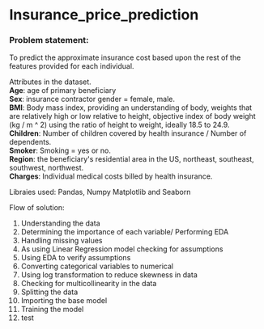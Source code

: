 # Insurance_price_prediction

### Problem statement:  
To predict the approximate insurance cost based upon the rest of the features provided for each individual.

Attributes in the dataset.  
**Age**: age of primary beneficiary  
**Sex**: insurance contractor gender = female, male.  
**BMI**: Body mass index, providing an understanding of body, weights that are relatively high or low relative to height, objective index of body weight (kg / m ^ 2) using the ratio of height to weight, ideally 18.5 to 24.9.  
**Children**: Number of children covered by health insurance / Number of dependents.  
**Smoker**: Smoking = yes or no.  
**Region**: the beneficiary's residential area in the US, northeast, southeast, southwest, northwest.  
**Charges**: Individual medical costs billed by health insurance.  


Libraies used: Pandas, Numpy Matplotlib and Seaborn  

Flow of solution:  
1) Understanding the data
2) Determining the importance of each variable/ Performing EDA
3) Handling missing values  
4) As using Linear Regression model checking for assumptions
5) Using EDA to verify assumptions
6) Converting categorical variables to numerical
7) Using log transformation to reduce skewness in data
8) Checking for multicollinearity in the data  
9) Splitting the data
10) Importing the base model
11) Training the model
12) test
